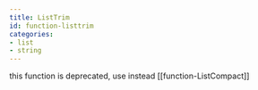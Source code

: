```yaml
---
title: ListTrim
id: function-listtrim
categories:
- list
- string
---
```


this function is deprecated, use instead [[function-ListCompact]]
